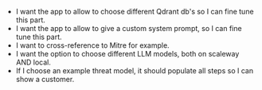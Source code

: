 * I want the app to allow to choose different Qdrant db's so I can fine tune this part.
* I want the app to allow to give a custom system prompt, so I can fine tune this part.
* I want to cross-reference to Mitre for example.
* I want the option to choose different LLM models, both on scaleway AND local.
* If I choose an example threat model, it should populate all steps so I can show a customer.
